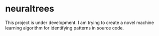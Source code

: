 # neuraltrees

This project is under development. I am trying to create a novel machine learning algorithm for identifying patterns in source code.
